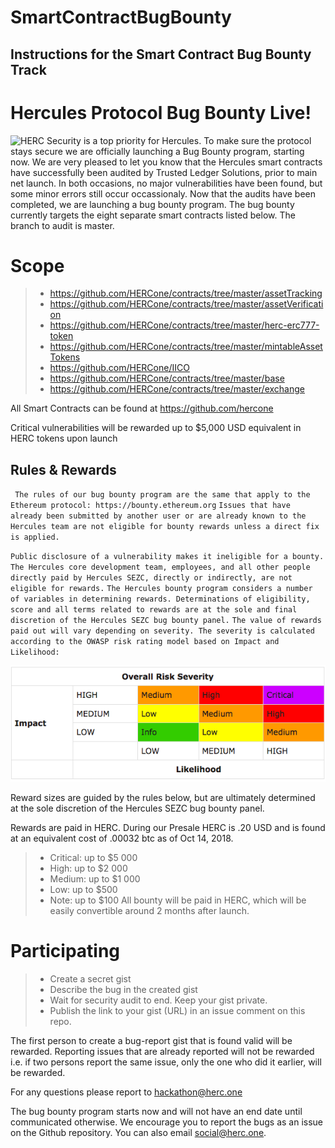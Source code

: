 # SmartContractBugBounty
 ## Instructions for the Smart Contract Bug Bounty Track 

# Hercules Protocol Bug Bounty Live!
![HERC](https://github.com/AnthemGold/Brand-Assets/blob/master/HercLogo.png)
Security is a top priority for Hercules. To make sure the protocol stays secure we are officially launching a Bug Bounty program, starting now.
We are very pleased to let you know that the Hercules smart contracts have successfully been audited by Trusted Ledger Solutions, prior to main net launch. In both occasions, no major vulnerabilities have been found, but some minor errors still occur occassionaly.
Now that the audits have been completed, we are launching a bug bounty program. The bug bounty currently targets the eight separate smart contracts listed below. The branch to audit is master.

# Scope 
> - https://github.com/HERCone/contracts/tree/master/assetTracking
> - https://github.com/HERCone/contracts/tree/master/assetVerification
> - https://github.com/HERCone/contracts/tree/master/herc-erc777-token
> - https://github.com/HERCone/contracts/tree/master/mintableAssetTokens
> - https://github.com/HERCone/IICO
> - https://github.com/HERCone/contracts/tree/master/base
> - https://github.com/HERCone/contracts/tree/master/exchange

All Smart Contracts can be found at https://github.com/hercone

Critical vulnerabilities will be rewarded up to $5,000 USD equivalent in HERC tokens upon launch

## Rules & Rewards
` The rules of our bug bounty program are the same that apply to the Ethereum protocol: https://bounty.ethereum.org`
`Issues that have already been submitted by another user or are already known to the Hercules team are not eligible for bounty rewards unless a direct fix is applied.`

`Public disclosure of a vulnerability makes it ineligible for a bounty.`
`The Hercules core development team, employees, and all other people directly paid by Hercules SEZC, directly or indirectly, are not eligible for rewards.`
`The Hercules bounty program considers a number of variables in determining rewards. Determinations of eligibility, score and all terms related to rewards are at the sole and final discretion of the Hercules SEZC bug bounty panel.`
`The value of rewards paid out will vary depending on severity. The severity is calculated according to the OWASP risk rating model based on Impact and Likelihood:`

![ASTP](https://github.com/herchackathon/SmartContractBugBounty/blob/master/astp_risk_rating.png)

Reward sizes are guided by the rules below, but are ultimately determined at the sole discretion of the Hercules SEZC bug bounty panel.

Rewards are paid in HERC. During our Presale HERC is .20 USD and is found at an equivalent cost of .00032 btc as of Oct 14, 2018. 
> - Critical: up to $5 000
> - High: up to $2 000
> - Medium: up to $1 000
> - Low: up to $500
> - Note: up to $100
All bounty will be paid in HERC, which will be easily convertible around 2 months after launch. 

# Participating 
> - Create a secret gist
> - Describe the bug in the created gist
> - Wait for security audit to end. Keep your gist private. 
> - Publish the link to your gist (URL) in an issue comment on this repo. 

The first person to create a bug-report gist that is found valid will be rewarded. Reporting issues that are already reported will not be rewarded i.e. if two persons report the same issue, only the one who did it earlier, will be rewarded. 

For any questions please report to hackathon@herc.one

The bug bounty program starts now and will not have an end date until communicated otherwise. We encourage you to report the bugs as an issue on the Github repository. You can also email social@herc.one. 
